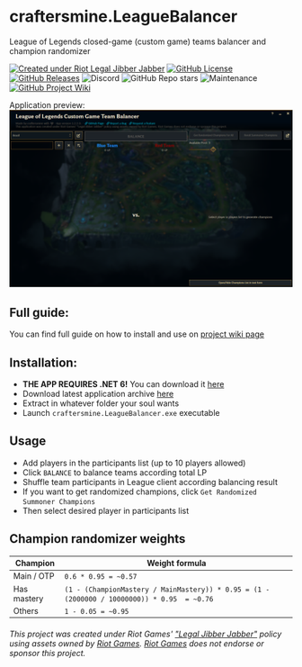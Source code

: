 # craftersmine.LeagueBalancer

League of Legends closed-game (custom game) teams balancer and champion randomizer

[![Created under Riot Legal Jibber Jabber](https://img.shields.io/badge/created_under-Riot_Legal_Jibber_Jabber-red?logo=riot-games)](https://www.riotgames.com/en/legal)
[![GitHub License](https://img.shields.io/github/license/craftersmine/LeagueBalancer)](https://github.com/craftersmine/LeagueBalancer/tree/master/LICENSE)
[![GitHub Releases](https://img.shields.io/github/downloads/craftersmine/LeagueBalancer/total?label=github%20downloads&logo=github)](https://github.com/craftersmine/LeagueBalancer/releases)
![Discord](https://img.shields.io/badge/discord-@craftersmine-5865f2?logo=discord&logoColor=white)
![GitHub Repo stars](https://img.shields.io/github/stars/craftersmine/LeagueBalancer)
![Maintenance](https://img.shields.io/maintenance/yes/2025)
[![GitHub Project Wiki](https://img.shields.io/badge/docs-github--wiki-brightgreen)](https://github.com/craftersmine/LeagueBalancer/wiki)

Application preview:
![Controls Preview](https://raw.githubusercontent.com/craftersmine/LeagueBalancer/master/.github/ApplicationPreview.png)

## Full guide:
You can find full guide on how to install and use on [project wiki page](https://github.com/craftersmine/LeagueBalancer/wiki)

## Installation:
* **THE APP REQUIRES .NET 6!** You can download it [here](https://dotnet.microsoft.com/en-us/download/dotnet/thank-you/runtime-6.0.20-windows-x64-installer)
* Download latest application archive [here](https://github.com/craftersmine/LeagueBalancer/releases)
* Extract in whatever folder your soul wants
* Launch `craftersmine.LeagueBalancer.exe` executable

## Usage
* Add players in the participants list (up to 10 players allowed)
* Click `BALANCE` to balance teams according total LP
* Shuffle team participants in League client according balancing result
* If you want to get randomized champions, click `Get Randomized Summoner Champions`
* Then select desired player in participants list

## Champion randomizer weights
| Champion    | Weight formula                                                                              |
|-------------|---------------------------------------------------------------------------------------------|
| Main / OTP  | `0.6 * 0.95 = ~0.57`                                                                        |
| Has mastery | `(1 - (ChampionMastery / MainMastery)) * 0.95 = (1 - (2000000 / 10000000)) * 0.95  = ~0.76` | 
| Others      | `1 - 0.05 = ~0.95`                                                                          |

###### This project was created under Riot Games' ["Legal Jibber Jabber"](https://www.riotgames.com/en/legal) policy using assets owned by [Riot Games](https://www.riotgames.com). [Riot Games](https://www.riotgames.com) does not endorse or sponsor this project.
